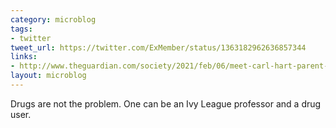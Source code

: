 ```yaml
---
category: microblog
tags:
- twitter
tweet_url: https://twitter.com/ExMember/status/1363182962636857344
links:
- http://www.theguardian.com/society/2021/feb/06/meet-carl-hart-parent-columbia-professor-and-heroin-user
layout: microblog
---
```

Drugs are not the problem. One can be an Ivy League professor and a drug user.
